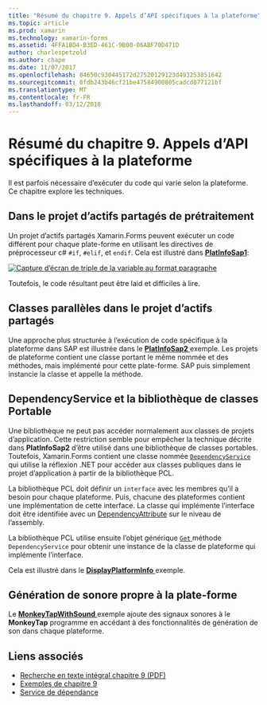 ```yaml
---
title: "Résumé du chapitre 9. Appels d’API spécifiques à la plateforme"
ms.topic: article
ms.prod: xamarin
ms.technology: xamarin-forms
ms.assetid: 4FFA1BD4-B3ED-461C-9B00-06ABF70D471D
author: charlespetzold
ms.author: chape
ms.date: 11/07/2017
ms.openlocfilehash: 84650c930445172d27520129123d493253851642
ms.sourcegitcommit: 0fdb243b46cf21be47584900805cadcd077121bf
ms.translationtype: MT
ms.contentlocale: fr-FR
ms.lasthandoff: 03/12/2018
---
```

# <a name="summary-of-chapter-9-platform-specific-api-calls"></a>Résumé du chapitre 9. Appels d’API spécifiques à la plateforme

Il est parfois nécessaire d’exécuter du code qui varie selon la plateforme. Ce chapitre explore les techniques.

## <a name="preprocessing-in-the-shared-asset-project"></a>Dans le projet d’actifs partagés de prétraitement

Un projet d’actifs partagés Xamarin.Forms peuvent exécuter un code différent pour chaque plate-forme en utilisant les directives de préprocesseur c# `#if`, `#elif`, et `endif`. Cela est illustré dans [ **PlatInfoSap1**](https://github.com/xamarin/xamarin-forms-book-samples/tree/master/Chapter09/PlatInfoSap1):

[![Capture d’écran de triple de la variable au format paragraphe](images/ch09fg01-small.png "modèle d’appareil et le système d’exploitation")](images/ch09fg01-large.png#lightbox "modèle d’appareil et le système d’exploitation")

Toutefois, le code résultant peut être laid et difficiles à lire.

## <a name="parallel-classes-in-the-shared-asset-project"></a>Classes parallèles dans le projet d’actifs partagés

Une approche plus structurée à l’exécution de code spécifique à la plateforme dans SAP est illustrée dans le [ **PlatInfoSap2** ](https://github.com/xamarin/xamarin-forms-book-samples/tree/master/Chapter09/PlatInfoSap2) exemple. Les projets de plateforme contient une classe portant le même nommée et des méthodes, mais implémenté pour cette plate-forme. SAP puis simplement instancie la classe et appelle la méthode.

## <a name="dependencyservice-and-the-portable-class-library"></a>DependencyService et la bibliothèque de classes Portable

Une bibliothèque ne peut pas accéder normalement aux classes de projets d’application. Cette restriction semble pour empêcher la technique décrite dans **PlatInfoSap2** d’être utilisé dans une bibliothèque de classes portables. Toutefois, Xamarin.Forms contient une classe nommée [ `DependencyService` ](https://developer.xamarin.com/api/type/Xamarin.Forms.DependencyService/) qui utilise la réflexion .NET pour accéder aux classes publiques dans le projet d’application à partir de la bibliothèque PCL.

La bibliothèque PCL doit définir un `interface` avec les membres qu’il a besoin pour chaque plateforme. Puis, chacune des plateformes contient une implémentation de cette interface. La classe qui implémente l’interface doit être identifiée avec un [DependencyAttribute](https://developer.xamarin.com/api/type/Xamarin.Forms.DependencyAttribute/) sur le niveau de l’assembly.

La bibliothèque PCL utilise ensuite l’objet générique [ `Get` ](https://developer.xamarin.com/api/member/Xamarin.Forms.DependencyService.Get{T}/p/Xamarin.Forms.DependencyFetchTarget/) méthode `DependencyService` pour obtenir une instance de la classe de plateforme qui implémente l’interface.

Cela est illustré dans le [ **DisplayPlatformInfo** ](https://github.com/xamarin/xamarin-forms-book-samples/tree/master/Chapter09/DisplayPlatformInfo) exemple.

## <a name="platform-specific-sound-generation"></a>Génération de sonore propre à la plate-forme

Le [ **MonkeyTapWithSound** ](https://github.com/xamarin/xamarin-forms-book-samples/tree/master/Chapter09/MonkeyTapWithSound) exemple ajoute des signaux sonores à le **MonkeyTap** programme en accédant à des fonctionnalités de génération de son dans chaque plateforme.



## <a name="related-links"></a>Liens associés

- [Recherche en texte intégral chapitre 9 (PDF)](https://download.xamarin.com/developer/xamarin-forms-book/XamarinFormsBook-Ch09-Apr2016.pdf)
- [Exemples de chapitre 9](https://github.com/xamarin/xamarin-forms-book-samples/tree/master/Chapter09)
- [Service de dépendance](~/xamarin-forms/app-fundamentals/dependency-service/index.md)
